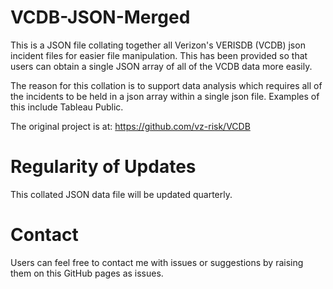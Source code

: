 # VCDB-JSON-Merged
This is a JSON file collating together all Verizon's VERISDB (VCDB) json incident files for easier file manipulation. This has been provided so that users can obtain a single JSON array of all of the VCDB data more easily.

The reason for this collation is to support data analysis which requires all of the incidents to be held in a json array within a single json file. Examples of this include Tableau Public.

The original project is at: https://github.com/vz-risk/VCDB

# Regularity of Updates
This collated JSON data file will be updated quarterly.

# Contact
Users can feel free to contact me with issues or suggestions by raising them on this GitHub pages as issues.

